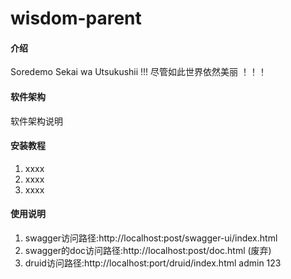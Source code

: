 # wisdom-parent

#### 介绍
Soredemo Sekai wa Utsukushii !!!
尽管如此世界依然美丽 ！！！

#### 软件架构
软件架构说明


#### 安装教程

1.  xxxx
2.  xxxx
3.  xxxx

#### 使用说明

1.  swagger访问路径:http://localhost:post/swagger-ui/index.html
2.  swagger的doc访问路径:http://localhost:post/doc.html (废弃)
3.  druid访问路径:http://localhost:port/druid/index.html admin 123
